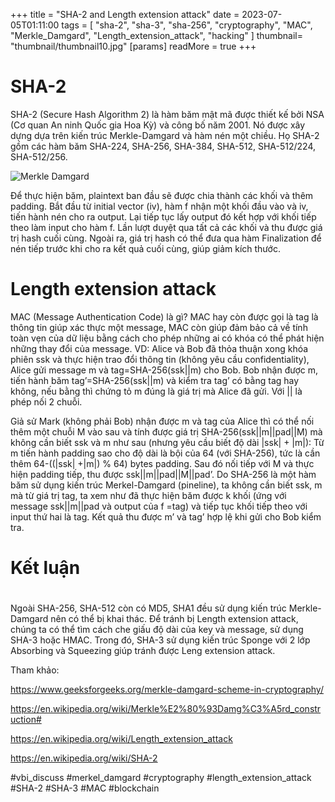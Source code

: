 +++
title = "SHA-2 and Length extension attack"
date = 2023-07-05T01:11:00
tags = [
"sha-2",
"sha-3",
"sha-256",
"cryptography",
"MAC",
"Merkle_Damgard",
"Length_extension_attack",
"hacking"
]
thumbnail= "thumbnail/thumbnail10.jpg"
[params]
  readMore = true
+++


# SHA-2
SHA-2 (Secure Hash Algorithm 2) là hàm băm mật mã được thiết kế bởi NSA (Cơ quan An ninh Quốc gia Hoa Kỳ) và công bố năm 2001. Nó được xây dựng dựa trên kiến trúc Merkle-Damgard và hàm nén một chiều. Họ SHA-2 gồm các hàm băm SHA-224, SHA-256, SHA-384, SHA-512, SHA-512/224, SHA-512/256.

![Merkle Damgard](https://images.viblo.asia/c28a3cb9-4b42-4e5d-a235-c827d4d7add2.jpg)


Để thực hiện băm, plaintext ban đầu sẽ được chia thành các khối và thêm padding. Bắt đầu từ initial vector (iv), hàm f nhận một khối đầu vào và iv, tiến hành nén cho ra output. Lại tiếp tục lấy output đó kết hợp với khối tiếp theo làm input cho hàm f. Lần lượt duyệt qua tất cả các khối và thu được giá trị hash cuối cùng. Ngoài ra, giá trị hash có thể đưa qua hàm Finalization để nén tiếp trước khi cho ra kết quả cuối cùng, giúp giảm kích thước.
# Length extension attack
MAC (Message Authentication Code) là gì?
MAC hay còn được gọi là tag là thông tin giúp xác thực một message, MAC còn giúp đảm bảo cả về tính toàn vẹn của dữ liệu bằng cách cho phép những ai có khóa có thể phát hiện những thay đổi của message. VD: Alice và Bob đã thỏa thuận xong khóa phiên ssk và thực hiện trao đổi thông tin (không yêu cầu confidentiality), Alice gửi message m và tag=SHA-256(ssk||m) cho Bob. Bob nhận được m, tiến hành băm tag’=SHA-256(ssk||m) và kiểm tra tag’ có bằng tag hay không, nếu bằng thì chứng tỏ m đúng là giá trị mà Alice đã gửi. Với || là phép nối 2 chuỗi.

Giả sử Mark (không phải Bob) nhận được m và tag của Alice thì có thể nối thêm một chuỗi M vào sau và tính được giá trị SHA-256(ssk||m||pad||M) mà không cần biết ssk và m như sau (nhưng yêu cầu biết độ dài |ssk| + |m|): Từ m tiến hành padding sao cho độ dài là bội của 64 (với SHA-256), tức là cần thêm 64-((|ssk| +|m|) % 64) bytes padding. Sau đó nối tiếp với M và thực hiện padding tiếp, thu được ssk||m||pad||M||pad’. Do SHA-256 là một hàm băm sử dụng kiến trúc Merkel-Damgard (pineline), ta không cần biết ssk, m mà từ giá trị tag, ta xem như đã thực hiện băm được k khối (ứng với message ssk||m||pad và output của f =tag) và tiếp tục khối tiếp theo với input thứ hai là tag. Kết quả thu được m’ và tag’ hợp lệ khi gửi cho Bob kiểm tra.
# Kết luận
# 
Ngoài SHA-256, SHA-512 còn có MD5, SHA1 đều sử dụng kiến trúc Merkle-Damgard nên có thể bị khai thác. Để tránh bị Length extension attack, chúng ta có thể tìm cách che giấu độ dài của key và message, sử dụng SHA-3 hoặc HMAC. Trong đó, SHA-3 sử dụng kiến trúc Sponge với 2 lớp Absorbing và Squeezing giúp tránh được Leng extension attack.

Tham khảo: 

https://www.geeksforgeeks.org/merkle-damgard-scheme-in-cryptography/

https://en.wikipedia.org/wiki/Merkle%E2%80%93Damg%C3%A5rd_construction#

https://en.wikipedia.org/wiki/Length_extension_attack

https://en.wikipedia.org/wiki/SHA-2

#vbi_discuss #merkel_damgard #cryptography #length_extension_attack #SHA-2 #SHA-3 #MAC #blockchain



